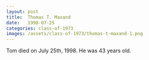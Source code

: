 ```yaml
---
layout: post
title:  Thomas T. Maxand
date:   1998-07-25
categories: class-of-1973
images: /assets/class-of-1973/thomas-t-maxand-1.png
---
```

Tom died on July 25th, 1998. He was 43 years old.
